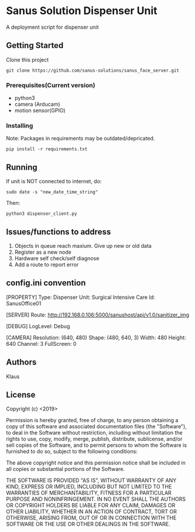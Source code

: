 # Sanus Solution Dispenser Unit

A deployment script for dispenser unit

## Getting Started

Clone this project

```
git clone https://github.com/sanus-solutions/sanus_face_server.git
```

### Prerequisites(Current version)

- python3 
- camera (Arducam)
- motion sensor(GPIO)

### Installing
Note: Packages in requirements may be outdated/depricated.
```
pip install -r requirements.txt
```

## Running
If unit is NOT connected to internet, do:
```
sudo date -s "new_date_time_string"
```
Then:
``` 
python3 dispenser_client.py
```

## Issues/functions to address
1. Objects in queue reach maxium. Give up new or old data
2. Register as a new node 
3. Hardware self check/self diagnose 
4. Add a route to report error 

## config.ini convention
[PROPERTY]
Type: Dispenser
Unit: Surgical Intensive Care
Id: SanusOffice01

[SERVER]
Route: http://192.168.0.106:5000/sanushost/api/v1.0/sanitizer_img

[DEBUG]
LogLevel: Debug

[CAMERA]
Resolution: (640, 480)
Shape: (480, 640, 3)
Width: 480
Height: 640
Channel: 3
FullScreen: 0

## Authors

Klaus

## License

 Copyright (c) <2019> <Sanus Solutions>

 Permission is hereby granted, free of charge, to any person obtaining a copy
of this software and associated documentation files (the "Software"), to deal
in the Software without restriction, including without limitation the rights
to use, copy, modify, merge, publish, distribute, sublicense, and/or sell
copies of the Software, and to permit persons to whom the Software is
furnished to do so, subject to the following conditions:

 The above copyright notice and this permission notice shall be included in all
copies or substantial portions of the Software.

 THE SOFTWARE IS PROVIDED "AS IS", WITHOUT WARRANTY OF ANY KIND, EXPRESS OR
IMPLIED, INCLUDING BUT NOT LIMITED TO THE WARRANTIES OF MERCHANTABILITY,
FITNESS FOR A PARTICULAR PURPOSE AND NONINFRINGEMENT. IN NO EVENT SHALL THE
AUTHORS OR COPYRIGHT HOLDERS BE LIABLE FOR ANY CLAIM, DAMAGES OR OTHER
LIABILITY, WHETHER IN AN ACTION OF CONTRACT, TORT OR OTHERWISE, ARISING FROM,
OUT OF OR IN CONNECTION WITH THE SOFTWARE OR THE USE OR OTHER DEALINGS IN THE
SOFTWARE.